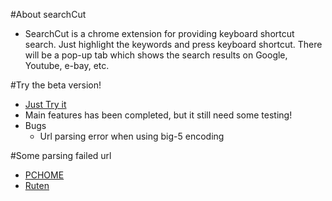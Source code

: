 #About searchCut
* SearchCut is a chrome extension for providing keyboard shortcut search. Just highlight the keywords and press keyboard shortcut. There will be a pop-up tab which shows the search results on Google, Youtube, e-bay, etc.
	
#Try the beta version!
* [Just Try it](https://chrome.google.com/webstore/detail/empinghjjjppongbmbidklliehoaljog/publish-accepted)
* Main features has been completed, but it still need some testing!
* Bugs
  * Url parsing error when using big-5 encoding

#Some parsing failed url
* [PCHOME](http://www.pcstore.com.tw/)
* [Ruten](http://www.ruten.com.tw/) 